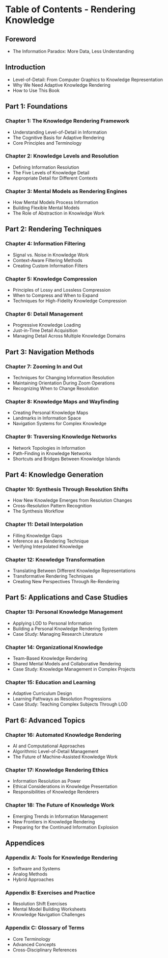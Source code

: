 # Table of Contents - Rendering Knowledge

## Foreword
- The Information Paradox: More Data, Less Understanding

## Introduction
- Level-of-Detail: From Computer Graphics to Knowledge Representation
- Why We Need Adaptive Knowledge Rendering
- How to Use This Book

## Part 1: Foundations
### Chapter 1: The Knowledge Rendering Framework
- Understanding Level-of-Detail in Information
- The Cognitive Basis for Adaptive Rendering
- Core Principles and Terminology

### Chapter 2: Knowledge Levels and Resolution
- Defining Information Resolution
- The Five Levels of Knowledge Detail
- Appropriate Detail for Different Contexts

### Chapter 3: Mental Models as Rendering Engines
- How Mental Models Process Information
- Building Flexible Mental Models
- The Role of Abstraction in Knowledge Work

## Part 2: Rendering Techniques
### Chapter 4: Information Filtering
- Signal vs. Noise in Knowledge Work
- Context-Aware Filtering Methods
- Creating Custom Information Filters

### Chapter 5: Knowledge Compression
- Principles of Lossy and Lossless Compression
- When to Compress and When to Expand
- Techniques for High-Fidelity Knowledge Compression

### Chapter 6: Detail Management
- Progressive Knowledge Loading
- Just-in-Time Detail Acquisition
- Managing Detail Across Multiple Knowledge Domains

## Part 3: Navigation Methods
### Chapter 7: Zooming In and Out
- Techniques for Changing Information Resolution
- Maintaining Orientation During Zoom Operations
- Recognizing When to Change Resolution

### Chapter 8: Knowledge Maps and Wayfinding
- Creating Personal Knowledge Maps
- Landmarks in Information Space
- Navigation Systems for Complex Knowledge

### Chapter 9: Traversing Knowledge Networks
- Network Topologies in Information
- Path-Finding in Knowledge Networks
- Shortcuts and Bridges Between Knowledge Islands

## Part 4: Knowledge Generation
### Chapter 10: Synthesis Through Resolution Shifts
- How New Knowledge Emerges from Resolution Changes
- Cross-Resolution Pattern Recognition
- The Synthesis Workflow

### Chapter 11: Detail Interpolation
- Filling Knowledge Gaps
- Inference as a Rendering Technique
- Verifying Interpolated Knowledge

### Chapter 12: Knowledge Transformation
- Translating Between Different Knowledge Representations
- Transformative Rendering Techniques
- Creating New Perspectives Through Re-Rendering

## Part 5: Applications and Case Studies
### Chapter 13: Personal Knowledge Management
- Applying LOD to Personal Information
- Building a Personal Knowledge Rendering System
- Case Study: Managing Research Literature

### Chapter 14: Organizational Knowledge
- Team-Based Knowledge Rendering
- Shared Mental Models and Collaborative Rendering
- Case Study: Knowledge Management in Complex Projects

### Chapter 15: Education and Learning
- Adaptive Curriculum Design
- Learning Pathways as Resolution Progressions
- Case Study: Teaching Complex Subjects Through LOD

## Part 6: Advanced Topics
### Chapter 16: Automated Knowledge Rendering
- AI and Computational Approaches
- Algorithmic Level-of-Detail Management
- The Future of Machine-Assisted Knowledge Work

### Chapter 17: Knowledge Rendering Ethics
- Information Resolution as Power
- Ethical Considerations in Knowledge Presentation
- Responsibilities of Knowledge Renderers

### Chapter 18: The Future of Knowledge Work
- Emerging Trends in Information Management
- New Frontiers in Knowledge Rendering
- Preparing for the Continued Information Explosion

## Appendices
### Appendix A: Tools for Knowledge Rendering
- Software and Systems
- Analog Methods
- Hybrid Approaches

### Appendix B: Exercises and Practice
- Resolution Shift Exercises
- Mental Model Building Worksheets
- Knowledge Navigation Challenges

### Appendix C: Glossary of Terms
- Core Terminology
- Advanced Concepts
- Cross-Disciplinary References

